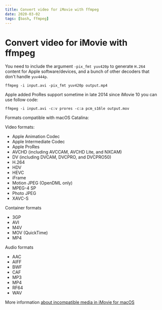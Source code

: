 ```yaml
---
title: Convert video for iMovie with ffmpeg
date: 2020-03-02
tags: [bash, ffmpeg]
---
```


# Convert video for iMovie with ffmpeg

You need to include the argument `-pix_fmt yuv420p` to generate `H.264` content for Apple 
software/devices, and a bunch of other decoders that don't handle `yuv444p`.

```shell script
ffmpeg -i input.avi -pix_fmt yuv420p output.mp4
```

Apple added ProRes support sometime in late 2014 since iMovie 10 you can use follow code:

```shell script
ffmpeg -i input.avi -c:v prores -c:a pcm_s16le output.mov
```

Formats compatible with macOS Catalina:

Video formats:

* Apple Animation Codec
* Apple Intermediate Codec
* Apple ProRes
* AVCHD (including AVCCAM, AVCHD Lite, and NXCAM)
* DV (including DVCAM, DVCPRO, and DVCPRO50)
* H.264
* HDV
* HEVC
* iFrame
* Motion JPEG (OpenDML only)
* MPEG-4 SP
* Photo JPEG
* XAVC-S

Container formats

* 3GP
* AVI
* M4V
* MOV (QuickTime)
* MP4

Audio formats

* AAC
* AIFF
* BWF
* CAF
* MP3
* MP4
* RF64
* WAV

More information [about incompatible media in iMovie for macOS](https://support.apple.com/en-us/HT209029)